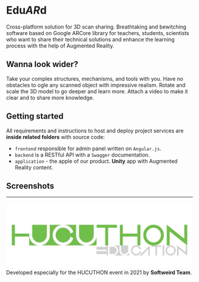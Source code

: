 # Edu*AR*d
Cross-platform solution for 3D scan sharing. 
Breathtaking and bewitching software based on Google ARCore library for
teachers, students, scientists who want to share their technical solutions and
enhance the learning process with the help of Augmented Reality.

## Wanna look wider?
Take your complex structures, mechanisms, and tools with you. Have no obstacles
to ogle any scanned object with impressive realism. Rotate and scale the 3D model to
go deeper and learn more. Attach a video to make it clear and to share more knowledge.

## Getting started
All requirements and instructions to host and deploy project services are **inside related
folders** with source code:
- ```frontend``` responsible for admin panel written on ```Angular.js```.
- ```backend``` is a RESTful API with a ```Swagger``` documentation.
- ```application``` - the apple of our product. **Unity** app with Augmented Reality content.

## Screenshots

-----------------
![](assets/photo_2021-04-17_13-41-00%20(2).jpg)
Developed especially for the HUCUTHON event in 2021 by **Softweird Team**.

